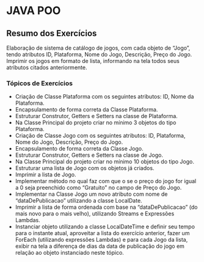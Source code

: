 # JAVA POO

## Resumo dos Exercícios

Elaboração de sistema de catálogo de jogos, com cada objeto de “Jogo”, tendo 
atributos ID, Plataforma, Nome do Jogo, Descrição, Preço do Jogo. Imprimir os 
jogos em formato de lista, informando na tela todos seus atributos citados 
anteriormente. 

### Tópicos de Exercícios


- Criação de Classe Plataforma com os seguintes atributos: ID, Nome da 
Plataforma.
- Encapsulamento de forma correta da Classe Plataforma.
- Estruturar Construtor, Getters e Setters na classe de Plataforma.
- Na Classe Principal do projeto criar no mínimo 3 objetos do tipo 
Plataforma.
- Criação de Classe Jogo com os seguintes atributos: ID, Plataforma, Nome 
do Jogo, Descrição, Preço do Jogo.
- Encapsulamento de forma correta da Classe Jogo.
- Estruturar Construtor, Getters e Setters na classe de Jogo.
- Na Classe Principal do projeto criar no mínimo 10 objetos do tipo Jogo.
- Estruturar uma lista de Jogo com os objetos já criados.
- Imprimir a lista de Jogo.
- Implementar método no qual faz com que o se o preço do jogo for igual a 
0 seja preenchido como “Gratuito” no campo de Preço do Jogo.
- Implementar na Classe Jogo um novo atributo com nome de 
“dataDePublicacao” utilizando a classe LocalDate.
- Imprimir a lista de forma ordenada com base na “dataDePublicacao” (do 
mais novo para o mais velho), utilizando Streams e Expressões Lambdas.
- Instanciar objeto utilizando a classe LocalDateTime e definir seu tempo 
para o instante atual, aproveitar a lista do exercício anterior, fazer um 
ForEach (utilizando expressões Lambdas) e para cada Jogo da lista, exibir 
na tela a diferença de dias da data de publicação do jogo em relação ao 
objeto instanciado neste tópico.

